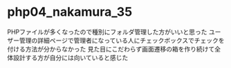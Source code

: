# php04_nakamura_35

PHPファイルが多くなったので種別にフォルダ管理した方がいいと思った
ユーザー管理の詳細ページで管理者になっている人にチェックボックスでチェックを付ける方法が分からなかった
見た目にこだわらず画面遷移の箱を作り続けて全体設計する方が自分には向いていると感じた